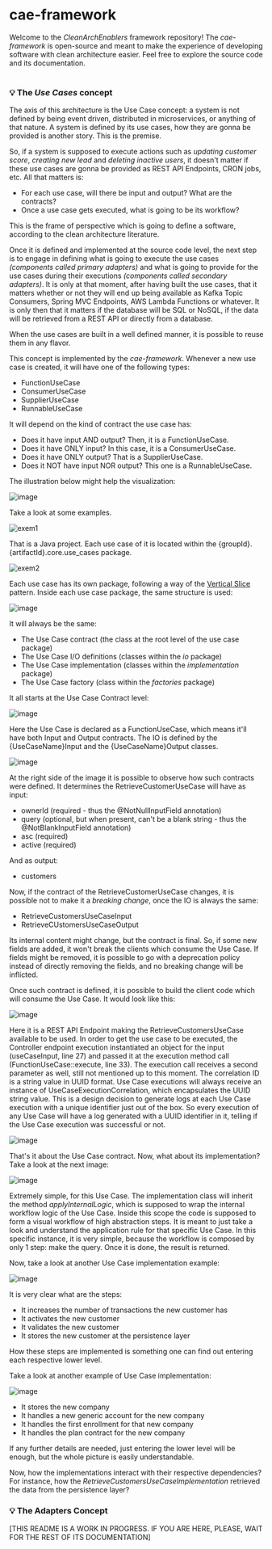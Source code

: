 # cae-framework
Welcome to the _CleanArchEnablers_ framework repository! The _cae-framework_ is open-source and meant to make the experience of developing software with clean architecture easier. Feel free to explore the source code and its documentation.
<br><br>

### 💡 The _Use Cases_ concept

The axis of this architecture is the Use Case concept: a system is not defined by being event driven, distributed in microservices, or anything of that nature. A system is defined by its use cases, how they are gonna be provided is another story. This is the premise. 

So, if a system is supposed to execute actions such as _updating customer score_, _creating new lead_ and _deleting inactive users_, it doesn't matter if these use cases are gonna be provided as REST API Endpoints, CRON jobs, etc. All that matters is:

- For each use case, will there be input and output? What are the contracts?
- Once a use case gets executed, what is going to be its workflow?

This is the frame of perspective which is going to define a software, according to the clean architecture literature. 

Once it is defined and implemented at the source code level, the next step is to engage in defining what is going to execute the use cases _(components called primary adapters)_ and what is going to provide for the use cases during their executions _(components called secondary adapters)_. It is only at that moment, after having built the use cases, that it matters whether or not they will end up being available as Kafka Topic Consumers, Spring MVC Endpoints, AWS Lambda Functions or whatever. It is only then that it matters if the database will be SQL or NoSQL, if the data will be retrieved from a REST API or directly from a database. 

When the use cases are built in a well defined manner, it is possible to reuse them in any flavor.

This concept is implemented by the _cae-framework_. Whenever a new use case is created, it will have one of the following types:

- FunctionUseCase
- ConsumerUseCase
- SupplierUseCase
- RunnableUseCase

It will depend on the kind of contract the use case has:

- Does it have input AND output? Then, it is a FunctionUseCase.
- Does it have ONLY input? In this case, it is a ConsumerUseCase.
- Does it have ONLY output? That is a SupplierUseCase.
- Does it NOT have input NOR output? This one is a RunnableUseCase.

The illustration below might help the visualization:
<br>

![image](https://github.com/clean-arch-enablers-project/cae-framework/assets/60593328/61ae50f2-be24-4713-8c8c-3294154154b5)

Take a look at some examples.

![exem1](https://github.com/clean-arch-enablers-project/cae-framework/assets/60593328/1590b936-8bb8-4947-95c6-491ce2318f4e)

That is a Java project. Each use case of it is located within the {groupId}.{artifactId}.core.use_cases package.

![exem2](https://github.com/clean-arch-enablers-project/cae-framework/assets/60593328/f9e83fec-44fa-49c4-bdb9-0d9c64d792c5)

Each use case has its own package, following a way of the [Vertical Slice](https://www.google.com/search?q=vertical+slice+architecture&sca_esv=28795b6719ac1a08&rlz=1C1CHZN_pt-BRBR983BR983&sxsrf=ACQVn092nOQkKhjbLAOFpUwi8dW_x09svQ%3A1711451608581&ei=2K0CZpyCI9TZ1sQPie226Ac&ved=0ahUKEwiczreJ5pGFAxXUrJUCHYm2DX0Q4dUDCBA&uact=5&oq=vertical+slice+architecture&gs_lp=Egxnd3Mtd2l6LXNlcnAiG3ZlcnRpY2FsIHNsaWNlIGFyY2hpdGVjdHVyZTIKEAAYgAQYigUYQzIIEAAYgAQYywEyCBAAGIAEGMsBMgUQABiABDIFEAAYgAQyBRAAGIAEMgUQABiABDIFEAAYgAQyBRAAGIAEMgUQABiABEjIFlCqAVj-FXAEeAGQAQCYAbYBoAGtEaoBBDAuMTS4AQPIAQD4AQGYAhKgAo4SwgIKEAAYRxjWBBiwA8ICDRAAGIAEGIoFGEMYsAPCAgYQABgWGB7CAggQABgWGB4YD5gDAIgGAZAGCpIHBDQuMTSgB8hb&sclient=gws-wiz-serp) pattern. Inside each use case package, the same structure is used:

![image](https://github.com/clean-arch-enablers-project/cae-framework/assets/60593328/f037cacf-7fe0-405e-be77-652e8a38d565)

It will always be the same:
- The Use Case contract (the class at the root level of the use case package)
- The Use Case I/O definitions (classes within the _io_ package)
- The Use Case implementation (classes within the _implementation_ package)
- The Use Case factory (class within the _factories_ package)

It all starts at the Use Case Contract level:

![image](https://github.com/clean-arch-enablers-project/cae-framework/assets/60593328/c0ca2394-556c-467c-a13b-292ba2375f10)

Here the Use Case is declared as a FunctionUseCase, which means it'll have both Input and Output contracts. The IO is defined by the {UseCaseName}Input and the {UseCaseName}Output classes.

![image](https://github.com/clean-arch-enablers-project/cae-framework/assets/60593328/773e073b-f692-4814-8f3d-8e5af770f336)

At the right side of the image it is possible to observe how such contracts were defined. It determines the RetrieveCustomerUseCase will have as input:

- ownerId (required - thus the @NotNullInputField annotation)
- query (optional, but when present, can't be a blank string - thus the @NotBlankInputField annotation)
- asc (required)
- active (required)

And as output:

- customers

Now, if the contract of the RetrieveCustomerUseCase changes, it is possible not to make it a _breaking change_, once the IO is always the same: 

- RetrieveCustomersUseCaseInput
- RetrieveCUstomersUseCaseOutput

Its internal content might change, but the contract is final. So, if some new fields are added, it won't break the clients which consume the Use Case. If fields might be removed, it is possible to go with a deprecation policy instead of directly removing the fields, and no breaking change will be inflicted.

Once such contract is defined, it is possible to build the client code which will consume the Use Case. It would look like this:

![image](https://github.com/clean-arch-enablers-project/cae-framework/assets/60593328/851f8f40-b14f-4ed4-a401-c94da21d0fe9)

Here it is a REST API Endpoint making the RetrieveCustomersUseCase available to be used. In order to get the use case to be executed, the Controller endpoint execution instantiated an object for the input (useCaseInput, line 27) and passed it at the execution method call (FunctionUseCase::execute, line 33). The execution call receives a second parameter as well, still not mentioned up to this moment. The correlation ID is a string value in UUID format. Use Case executions will always receive an instance of UseCaseExecutionCorrelation, which encapsulates the UUID string value. This is a design decision to generate logs at each Use Case execution with a unique identifier just out of the box. So every execution of any Use Case will have a log generated with a UUID identifier in it, telling if the Use Case execution was successful or not.

![image](https://github.com/clean-arch-enablers-project/cae-framework/assets/60593328/b328c58d-cbcf-410c-ad10-6d72e92bbcb5)

That's it about the Use Case contract. Now, what about its implementation? Take a look at the next image:

![image](https://github.com/clean-arch-enablers-project/cae-framework/assets/60593328/037a03a1-493d-46a3-90a6-e0c35739fb1c)

Extremely simple, for this Use Case. The implementation class will inherit the method _applyInternalLogic_, which is supposed to wrap the internal workflow logic of the Use Case. Inside this scope the code is supposed to form a visual workflow of high abstraction steps. It is meant to just take a look and understand the application rule for that specific Use Case. In this specific instance, it is very simple, because the workflow is composed by only 1 step: make the query. Once it is done, the result is returned.

Now, take a look at another Use Case implementation example:

![image](https://github.com/clean-arch-enablers-project/cae-framework/assets/60593328/8af67b14-9e64-49b9-aded-603d03a4567b)

It is very clear what are the steps:

- It increases the number of transactions the new customer has
- It activates the new customer
- It validates the new customer
- It stores the new customer at the persistence layer

How these steps are implemented is something one can find out entering each respective lower level. 

Take a look at another example of Use Case implementation:

![image](https://github.com/clean-arch-enablers-project/cae-framework/assets/60593328/4b4ffc8e-9cf6-4243-ab54-024138efa6d2)

- It stores the new company
- It handles a new generic account for the new company
- It handles the first enrollment for that new company
- It handles the plan contract for the new company

If any further details are needed, just entering the lower level will be enough, but the whole picture is easily understandable.

Now, how the implementations interact with their respective dependencies? For instance, how the _RetrieveCustomersUseCaseImplementation_ retrieved the data from the persistence layer?

### 💡 The Adapters Concept

[THIS README IS A WORK IN PROGRESS. IF YOU ARE HERE, PLEASE, WAIT FOR THE REST OF ITS DOCUMENTATION]
